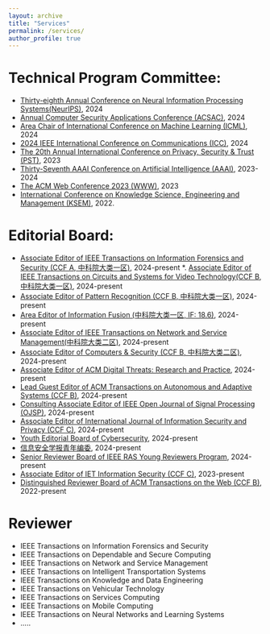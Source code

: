 ```yaml
---
layout: archive
title: "Services"
permalink: /services/
author_profile: true
---
```

Technical Program Committee:
======
* [Thirty-eighth Annual Conference on Neural Information Processing Systems(NeurIPS)](https://neurips.cc/), 2024
* [Annual Computer Security Applications Conference (ACSAC)](https://www.acsac.org), 2024
* [Area Chair of International Conference on Machine Learning (ICML)](https://icml.cc/), 2024
* [2024 IEEE International Conference on Communications (ICC)](https://icc2024.ieee-icc.org/), 2024
* [The 20th Annual International Conference on Privacy, Security & Trust (PST)](https://pstnet.ca/), 2023
* [Thirty-Seventh AAAI Conference on Artificial Intelligence (AAAI)](https://aaai.org/Conferences/AAAI-23/), 2023-2024
* [The ACM Web Conference 2023 (WWW)](https://www2023.thewebconf.org/), 2023
* [International Conference on Knowledge Science, Engineering and Management (KSEM)](https://ksem22.smart-conf.net/committee.html), 2022.
  
Editorial Board:
======
* [Associate Editor of IEEE Transactions on Information Forensics and Security (CCF A, 中科院大类一区)](https://signalprocessingsociety.org/publications-resources/ieee-transactions-information-forensics-and-security/editorial-board), 2024-present
*. [Associate Editor of IEEE Transactions on Circuits and Systems for Video Technology(CCF B, 中科院大类一区)](https://ieee-cas.org/publication/tcsvt), 2024-present
*  [Associate Editor of Pattern Recognition (CCF B, 中科院大类一区)](https://www.sciencedirect.com/journal/pattern-recognition/about/editorial-board), 2024-present
* [Area Editor of Information Fusion (中科院大类一区, IF: 18.6)](https://www.sciencedirect.com/journal/information-fusion/about/editorial-board), 2024-present
* [Associate Editor of IEEE Transactions on Network and Service Management(中科院大类二区)](https://www.comsoc.org/publications/journals/ieee-tnsm/ieee-transactions-network-and-service-management-editorial-board), 2024-present
* [Associate Editor of Computers & Security (CCF B, 中科院大类二区)](https://www.sciencedirect.com/journal/computers-and-security/about/editorial-board), 2024-present
* [Associate Editor of ACM Digital Threats: Research and Practice](https://dl.acm.org/journal/dtrap/editorial-board), 2024-present
* [Lead Guest Editor of ACM Transactions on Autonomous and Adaptive Systems (CCF B)](https://dl.acm.org/journal/taas/calls-for-papers), 2024-present
* [Consulting Associate Editor of IEEE Open Journal of Signal Processing (OJSP)](https://signalprocessingsociety.org/publications-resources/ieee-open-journal-signal-processing/advisoryeditorial-board), 2024-present
* [Associate Editor of International Journal of Information Security and Privacy (CCF C)](https://www.igi-global.com/journals/open-access/reviewers/international-journal-information-security-privacy/1096), 2024-present
* [Youth Editorial Board of Cybersecurity](https://cybersecurity.springeropen.com), 2024-present
* [信息安全学报青年编委](http://jcs.iie.ac.cn/xxaqxb/ch/first_menu.aspx?parent_id=20240524145637001), 2024-present
* [Senior Reviewer Board of IEEE RAS Young Reviewers Program](https://www.ieee-ras.org/students/young-reviewers-program), 2024-present
* [Associate Editor of IET Information Security (CCF C)](https://www.hindawi.com/journals/ietis/editors/), 2023-present
* [Distinguished Reviewer Board of ACM Transactions on the Web (CCF B)](https://dl.acm.org/journal/tweb), 2022-present

Reviewer
======
* IEEE Transactions on Information Forensics and Security
* IEEE Transactions on Dependable and Secure Computing
* IEEE Transactions on Network and Service Management
* IEEE Transactions on Intelligent Transportation Systems
* IEEE Transactions on Knowledge and Data Engineering
* IEEE Transactions on Vehicular Technology
* IEEE Transactions on Services Computing
* IEEE Transactions on Mobile Computing
* IEEE Transactions on Neural Networks and Learning Systems
* .....
